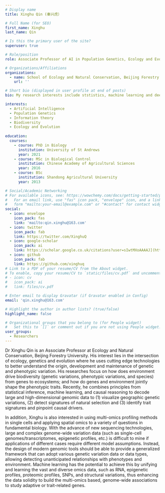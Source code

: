 ```yaml
---
# Display name
title: Xinghu Qin (秦兴虎）

# Full Name (for SEO)
first_name: Xinghu
last_name: Qin

# Is this the primary user of the site?
superuser: true

# Role/position
role: Associate Professor of AI in Population Genetics, Ecology and Evolution

# Organizations/Affiliations
organizations:
  - name: School of Ecology and Natural Conservation, Beijing Forestry University
    url: ''

# Short bio (displayed in user profile at end of posts)
bio: My research interests include ststistics, machine learning and deep learning for population genetic inference, as well as developing and applying artificial intelligence in ecology and evolution.

interests:
  - Artificial Intelligence
  - Population Genetics
  - Information theory
  - Biodiversity
  - Ecology and Evolution
    
education:
  courses:
    - course: PhD in Biology
      institution: University of St Andrews
      year: 2021
    - course: MSc in Biological Control
      institution: Chinese Academy of Agricultural Sciences
      year: 2016
    - course: BSc 
      institution: Shandong Agricultural University
      year: 2013

# Social/Academic Networking
# For available icons, see: https://wowchemy.com/docs/getting-started/page-builder/#icons
#   For an email link, use "fas" icon pack, "envelope" icon, and a link in the
#   form "mailto:your-email@example.com" or "#contact" for contact widget.
social:
  - icon: envelope
    icon_pack: fas
    link: 'mailto:qin.xinghu@163.com'
  - icon: twitter
    icon_pack: fab
    link: https://twitter.com/XinghuQ
  - icon: google-scholar
    icon_pack: ai
    link: https://scholar.google.co.uk/citations?user=sIwtMXoAAAAJ](https://scholar.google.co.uk/citations?user=PD532rQAAAAJ&hl=en
  - icon: github
    icon_pack: fab
    link: https://github.com/xinghuq
# Link to a PDF of your resume/CV from the About widget.
# To enable, copy your resume/CV to `static/files/cv.pdf` and uncomment the lines below.
# - icon: cv
#   icon_pack: ai
#   link: files/cv.pdf

# Enter email to display Gravatar (if Gravatar enabled in Config)
email: 'qin.xinghu@163.com'

# Highlight the author in author lists? (true/false)
highlight_name: false

# Organizational groups that you belong to (for People widget)
#   Set this to `[]` or comment out if you are not using People widget.
user_groups:
  - Researchers
---
```


Dr Xinghu Qin is an Associate Professor at Ecology and Natural Conservation, Beijing Forestry University. His interest lies in the intersection of ecology, genetics and evolution where he uses cutting edge technologies to better understand the origin, development and maintenance of genetic and phenotypic variation. 
His researches focus on how does environment drive biodiversity (genetic variations, phenotypic variations, and species) from genes to ecosystems; and how do genes and environment jointly shape the phenotypic traits. Recently, he combines principles from statistical inference, machine learning, and causal reasoning to decode large and high-dimensional genomic data to (1) visualize geographic genetic variations, (2) detect signatures of natural selection and (3) identify trait signatures and pinpoint causal drivers. 

In addition, Xinghu is also interested in using multi-omics profiling methods in single cells and applying spatial omics to a variety of questions in fundamental biology. With the advance of new sequencing technologies, large and complex genome-wide variation data (such as single-cell genomes/transcriptomes, epigenetic profiles, etc.) is difficult to mine if applications of different cases require different model assumptions. Instead, the design of modern genomic tools should be able to provide a generalized framework that can adopt various genetic variation data or data types, allowing detecting unanticipated relationships with phenotypes and environment. Machine learning has the potential to achieve this by unifying and learning the vast and diverse omics data, such as RNA, epigenetic profiles, proteomic profiles, SNPs, and structural variations, thus enhancing the data solidity to build the multi-omics based, genome-wide associations to study adaptive or trait-related genes.  

